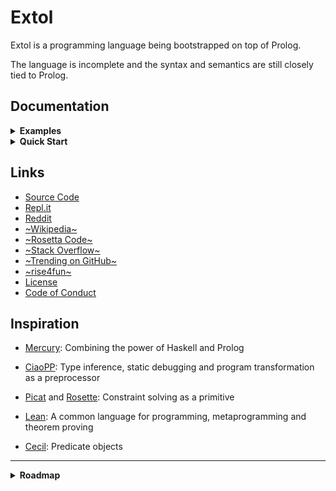 # Extol

Extol is a programming language being bootstrapped on top of Prolog.

The language is incomplete and the syntax and semantics are still
closely tied to Prolog.

## Documentation

<details><summary><b>Examples</b></summary><figure>

Extol will eventually check types at compile time with declarations
that may look like this:

```
define fib :: number -> number
  0: 1
  1: 1
  n: fib (n - 1) + fib(n - 2)
```

However, the types are currently only checked at runtime and
declarations look like this:

```
define fib:
    arguments(N),
    returns X,
    requires number(N),
    ensures number(X),

    (0: 1),
    (1: 1),
    (N: fib(N - 1) + fib(N - 2)).
```

Arbitrary Prolog-style predicates can be used as types, such as these
types used by the compiler:

```
pred declaration:
    (define(Name, Annots, Clauses):
        atom(Name),
	maplist(annotation, Annots),
	maplist(define_clause, Clauses)),
    (test(Name, Goals):
        atom(Name),
	goal(Goals)).

pred annotation:
    (nondet: true),
    (predicate: true),
    (returns(Var): true),
    (ensures(Pred): xtl_goal(Pred)),
    (requires(Pred): xtl_goal(Pred)),
    (traced: true),
    (dcg: true),
    (parameters(List): maplist(var, List)).
```

Extol features declarative grammars:

```
dcg xtl_regular_term:
((Char) : "0'", !, require(xtl_string_char(Char)), xtl_skipwhite),
((Integer) :
    many1(digit, Ds), !,
    { foldl(add_digit, 0, Ds, Integer), ! },
    xtl_skipwhite),
((String) : "\"", !, require(many(xtl_string_char, String)), require("\""), xtl_skipwhite),
((Term) :
    xtl_atom(Atom), !,
    ( xtl_token("("), !,
      xtl_comma_separated(Args, [], xtl_token(")")),
      { Term =... [Atom | Args] }
    ; xtl_skipwhite,
      { Term = Atom })),
% ...
```

With a built-in test framework that allows writing tests like this:

```
test xtl_regular_term :
    xtl_regular_term(123, "123", ""),
    xtl_regular_term(hi, "hi", ""),
    xtl_regular_term(hi(1), "hi(1)", ""),
    xtl_regular_term(hi(b, 4), "hi(b, 4)", ""),
    % ...
```

</figure></details>

<details><summary><b>Quick Start</b></summary><figure>

#### Setup Extol

Get the latest source code:

```
git clone https://github.com/extollers/extol
cd extol
```

Install the dependencies. For example, on Ubuntu:

```
sudo apt install gprolog
```

Or with Nix:

```
nix-shell
```

Build the compiler and install it to `./local`:

```
make install
```

#### Using the REPL

```
$ ./local/bin/extol repl

Extol> 1 + 1
2

Extol> 'Hello, world!'
Hello, world!
```

### Using the compiler

```
$ cat > hello.xtl
pred main: ():
  write('Hello, world!'), nl,
  halt.

$ ./local/bin/extol extoltoprolog hello.xtl hello.prolog

$ gplc hello.prolog

$ ./hello
Hello, world!
```

</figure></details>

## Links

- [Source Code](https://github.com/extollers/extol)
- [Repl.it](https://repl.it/github/extollers/extol)
- [Reddit](https://www.reddit.com/r/extollers/)
- [~Wikipedia~](https://en.wikipedia.org/wiki/Extol_(programming_language))
- [~Rosetta Code~](https://rosettacode.org/wiki/Category:Extol)
- [~Stack Overflow~](https://stackoverflow.com/questions/tagged/extol)
- [~Trending on GitHub~](https://github.com/trending/extol)
- [~rise4fun~](https://rise4fun.com/Extol)
- [License](LICENSE.md)
- [Code of Conduct](CODE_OF_CONDUCT.md)

## Inspiration

- [Mercury](http://www.mercurylang.org/):
  Combining the power of Haskell and Prolog

- [CiaoPP](https://ciao-lang.org/):
  Type inference, static debugging and program transformation as a preprocessor

- [Picat](http://picat-lang.org/) and [Rosette](https://docs.racket-lang.org/rosette-guide/index.html):
  Constraint solving as a primitive

- [Lean](https://leanprover.github.io/):
  A common language for programming, metaprogramming and theorem proving

- [Cecil](http://projectsweb.cs.washington.edu/research/projects/cecil/www/Release/index.html):
  Predicate objects

---

<details><summary><b>Roadmap</b></summary><figure>

- [x] A Prolog parser in Prolog that can parse itself
- [x] A Prolog generator for the parsed declarations
- [x] Improved syntax and semantics
- [x] Runtime type and contract checking
- [x] A REPL
- [x] Emacs mode
- [x] Include statement
- [x] Functions and expressions instead of predicates and goals
- [x] Stack traces
- [x] Clause transformation by annotation
- [ ] Modules and namespaces
- [ ] Explicit import of external functions
- [ ] Don't use Prolog's eval for the REPL
- [ ] Indentation-sensitive syntax (get rid of those parentheses)
- [ ] Proper AST instead of raw terms (to allow better type checking)
- [ ] `nondet` clause annotations (to improve performance and reasoning)
- [ ] Replace `,` with `do` blocks
- [ ] Add `where` clauses
- [ ] Static type checking
- [ ] Anonymous functions, lambdas and closures
- [ ] First-class functions
- [ ] Improved error messages
- [ ] Compile-time type checking
- [ ] Unicode
- [ ] Open sets
- [ ] Constraint solving
- [ ] Termination checking
- [ ] Theorem proving
- [ ] Parallelism
- [ ] Effects
- [ ] A faster backend

</figure></details>